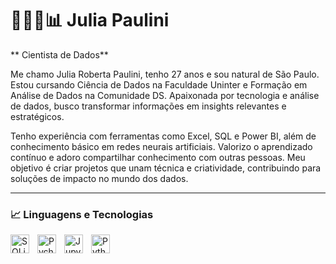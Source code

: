 # 👩🏻‍💻📊 Julia Paulini

  ** Cientista de Dados**
  
Me chamo Julia Roberta Paulini, tenho 27 anos e sou natural de São Paulo. Estou cursando Ciência de Dados na Faculdade Uninter e Formação em Análise de Dados na Comunidade DS. Apaixonada por tecnologia e análise de dados, busco transformar informações em insights relevantes e estratégicos.

Tenho experiência com ferramentas como Excel, SQL e Power BI, além de conhecimento básico em redes neurais artificiais. Valorizo o aprendizado contínuo e adoro compartilhar conhecimento com outras pessoas. Meu objetivo é criar projetos que unam técnica e criatividade, contribuindo para soluções de impacto no mundo dos dados.

---
### 📈 Linguagens e Tecnologias

<img 
    align="left" 
    alt="SQLite3" 
    title="SQLite3"
    width="30px" 
    style="padding-right: 10px;" 
     src="https://cdn.jsdelivr.net/gh/devicons/devicon@latest/icons/sqlite/sqlite-original-wordmark.svg" 
/>

<img 
    align="left" 
    alt="Pycharm"
    title="Pycharm" 
    width="30px" 
    style="padding-right: 10px;" 
    src="https://cdn.jsdelivr.net/gh/devicons/devicon@latest/icons/pycharm/pycharm-original.svg"
/>
<img 
    align="left" 
    alt="Jupyter"
    title="Jupyter" 
    width="30px" 
    style="padding-right: 10px;" 
    src="https://cdn.jsdelivr.net/gh/devicons/devicon@latest/icons/jupyter/jupyter-original-wordmark.svg"
/>
<img 
    align="left" 
    alt="Python" 
    title="Python"
    width="30px" 
    style="padding-right: 10px;" 
    src="https://cdn.jsdelivr.net/gh/devicons/devicon@latest/icons/python/python-original.svg" 
/>
<br/>
<br/>

